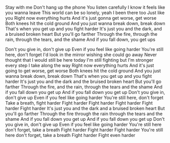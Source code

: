 Stay with me
Don't hang up the phone
You listen carefully
I know it feels like you wanna leave
This world can be so lonely, yeah I been there too
Just like you
Right now everything hurts
And it's just gonna get worse, get worse
Both knees hit the cold ground
And you just wanna break down, break down
That's when you get up and you fight harder
It's just you and the dark, and a bruised broken heart
But you'll go farther
Through the fire, through the rain, through the tears, and the shame
And if you fall down, you get ups

Don't you give in, don't give up
Even if you feel like going harder
You're still here, don't forget
I'd look in the mirror wishing she could go away
Never thought that I would still be here today
I'm still fighting but I'm stronger every step I take along the way
Right now everything hurts
And it's just going to get worse, get worse
Both knees hit the cold ground
And you just wanna break down, break down
That's when you get up and you fight harder
It's just you and the dark and the bruised broken heart
But you'll go farther
Through the fire, and the rain, through the tears and the shame
And if you fall down you get up
And if you fall down you get up
Don't you give in, don't give up
Even if you feel like going harder
You're still here, don't forget
Take a breath, fight harder
Fight harder
Fight harder
Fight harder
Fight harder
Fight harder
It's just you and the dark and a bruised broken heart
But you'll go farther
Through the fire through the rain through the tears and the shame
And if you fall down you get up
And if you fall down you get up
Don't you give in, don't give up
Even if you feel like going harder
You're still here don't forget, take a breath
Fight harder
Fight harder
Fight harder
You're still here don't forget, take a breath
Fight harder
Fight even harder
